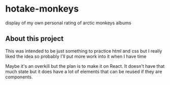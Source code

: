 # hotake-monkeys
 display of my own personal rating of arctic monkeys albums
 
 ## About this project
 
 This was intended to be just something to practice html and css but I really liked the idea so probably I'll put more work into it when I have time
 
 Maybe it's an overkill but the plan is to make it on React. It doesn't have that much state but it does have a lot of elements that can be reused if they are components.

